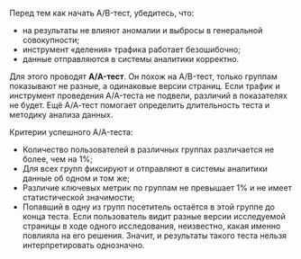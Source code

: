 Перед тем как начать A/B-тест, убедитесь, что:

- на результаты не влияют аномалии и выбросы в генеральной совокупности;
- инструмент «деления» трафика работает безошибочно;
- данные отправляются в системы аналитики корректно.

Для этого проводят **A/A-тест**. Он похож на A/B-тест, только группам показывают не разные, а одинаковые версии страниц. Если трафик и инструмент проведения A/A-теста не подвели, различий в показателях не будет. Ещё А/А-тест помогает определить длительность теста и методику анализа данных.

Критерии успешного A/A-теста:

- Количество пользователей в различных группах различается не более, чем на 1%;
- Для всех групп фиксируют и отправляют в системы аналитики данные об одном и том же;
- Различие ключевых метрик по группам не превышает 1% и не имеет статистической значимости;
- Попавший в одну из групп посетитель остаётся в этой группе до конца теста. Если пользователь видит разные версии исследуемой страницы в ходе одного исследования, неизвестно, какая именно повлияла на его решения. Значит, и результаты такого теста нельзя интерпретировать однозначно.
